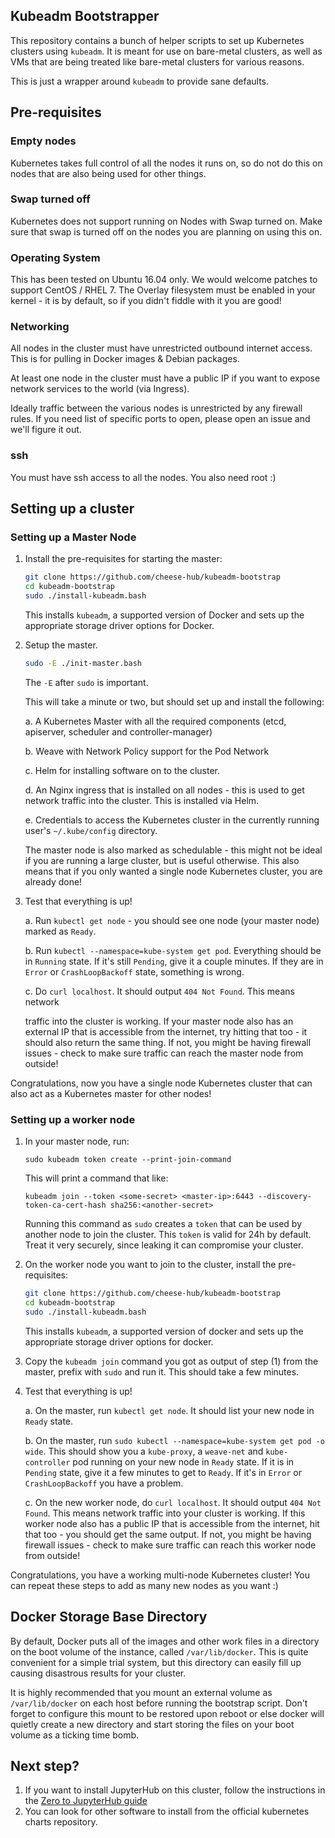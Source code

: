 ## Kubeadm Bootstrapper

This repository contains a bunch of helper scripts to set up Kubernetes clusters
using `kubeadm`. It is meant for use on bare-metal clusters, as well as VMs
that are being treated like bare-metal clusters for various reasons. 

This is just a wrapper around `kubeadm` to provide sane defaults.

## Pre-requisites

### Empty nodes

Kubernetes takes full control of all the nodes it runs on, so do not do this
on nodes that are also being used for other things.

### Swap turned off

Kubernetes does not support running on Nodes with Swap turned on. Make sure
that swap is turned off on the nodes you are planning on using this on.

### Operating System

This has been tested on Ubuntu 16.04 only. We would welcome patches to support
CentOS / RHEL 7. The Overlay filesystem must be enabled in your kernel - it is
by default, so if you didn't fiddle with it you are good!

### Networking

All nodes in the cluster must have unrestricted outbound internet access. This
is for pulling in Docker images & Debian packages.

At least one node in the cluster must have a public IP if you want to expose
network services to the world (via Ingress).

Ideally traffic between the various nodes is unrestricted by any firewall rules.
If you need list of specific ports to open, please open an issue and we'll
figure it out.

### ssh

You must have ssh access to all the nodes. You also need root :)

## Setting up a cluster

### Setting up a Master Node
  
1. Install the pre-requisites for starting the master:

   ```bash
   git clone https://github.com/cheese-hub/kubeadm-bootstrap
   cd kubeadm-bootstrap
   sudo ./install-kubeadm.bash
   ```
   
   This installs `kubeadm`, a supported version of Docker and sets up the
   appropriate storage driver options for Docker.
   
   
2. Setup the master.

   ```bash
   sudo -E ./init-master.bash
   ```
   
   The `-E` after `sudo` is important.

   This will take a minute or two, but should set up and install the following:
   
   a. A Kubernetes Master with all the required components (etcd, apiserver,
      scheduler and controller-manager)

   b. Weave with Network Policy support for the Pod Network

   c. Helm for installing software on to the cluster.

   d. An Nginx ingress that is installed on all nodes - this is used to get
      network traffic into the cluster. This is installed via Helm.

   e. Credentials to access the Kubernetes cluster in the currently running user's
      `~/.kube/config` directory.

   The master node is also marked as schedulable - this might not be ideal if
   you are running a large cluster, but is useful otherwise. This also means
   that if you only wanted a single node Kubernetes cluster, you are already
   done!
   
3. Test that everything is up!

   a. Run `kubectl get node` - you should see one node (your master node) marked
      as `Ready`.

   b. Run `kubectl --namespace=kube-system get pod`. Everything should be in
      `Running` state.  If it's still `Pending`, give it a couple minutes. If
       they are in `Error` or `CrashLoopBackoff` state, something is wrong. 

   c. Do `curl localhost`.  It should output `404 Not Found`. This means network

      traffic into the cluster is working. If your master node also has an external
      IP that is accessible from the internet, try hitting that too - it should
      also return the same thing. If not, you might be having firewall issues -
      check to make sure traffic can reach the master node from outside!
   

Congratulations, now you have a single node Kubernetes cluster that can also act
as a Kubernetes master for other nodes!

### Setting up a worker node

1. In your master node, run:

       sudo kubeadm token create --print-join-command
   
   This will print a command that like:

       kubeadm join --token <some-secret> <master-ip>:6443 --discovery-token-ca-cert-hash sha256:<another-secret>
   
   Running this command as `sudo` creates a `token` that can be used by another node to join the
   cluster. This `token` is valid for 24h by default. Treat it very
   securely, since leaking it can compromise your cluster.

2. On the worker node you want to join to the cluster, install the
   pre-requisites:
   ```bash
   git clone https://github.com/cheese-hub/kubeadm-bootstrap
   cd kubeadm-bootstrap
   sudo ./install-kubeadm.bash
   ```
   
   This installs `kubeadm`, a supported version of docker and sets up the
   appropriate storage driver options for docker.

3. Copy the `kubeadm join` command you got as output
   of step (1) from the master, prefix with `sudo` and run it. 
   This should take a few minutes.
   
4. Test that everything is up!

   a. On the master, run `kubectl get node`.  It should list your new node in
      `Ready` state.

   b. On the master, run `sudo kubectl --namespace=kube-system get pod -o wide`. This should show
      you a `kube-proxy`, a `weave-net` and `kube-controller` pod running on your
      new node in `Ready` state. If it is in `Pending` state, give it a few minutes
      to get to `Ready`. If it's in `Error` or `CrashLoopBackoff` you have a
      problem.

   c. On the new worker node, do `curl localhost`. It should output
      `404 Not Found`. This means network traffic into your cluster
      is working. If this worker node also has a public
      IP that is accessible from the internet, hit that too - you
      should get the same output. If not, you might be having firewall
      issues - check to make sure traffic can reach this worker node
      from outside!
      
Congratulations, you have a working multi-node Kubernetes cluster! You can
repeat these steps to add as many new nodes as you want :)

## Docker Storage Base Directory
By default, Docker puts all of the images and other work files in a directory
on the boot volume of the instance, called `/var/lib/docker`. This is quite
convenient for a simple trial system, but this directory can easily fill up
causing disastrous results for your cluster.

It is highly recommended that you mount an external volume as `/var/lib/docker`
on each host before running the bootstrap script. Don't forget to configure this
mount to be restored upon reboot or else docker will quietly create a new
directory and start storing the files on your boot volume as a ticking time
bomb.
   
## Next step?

1. If you want to install JupyterHub on this cluster, follow the instructions in
   the [Zero to JupyterHub guide](https://z2jh.jupyter.org)
2. You can look for other software to install from the official kubernetes
   charts repository.
